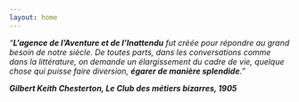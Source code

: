 ```yaml
---
layout: home
---
```

*“**L’agence de l’Aventure et de l’Inattendu** fut créée pour répondre au grand besoin de notre siècle. De toutes parts, dans les conversations comme dans la littérature, on demande un élargissement du cadre de vie, quelque chose qui puisse faire diversion, **égarer de manière splendide**.”*

***Gilbert Keith Chesterton, Le Club des métiers bizarres, 1905***




